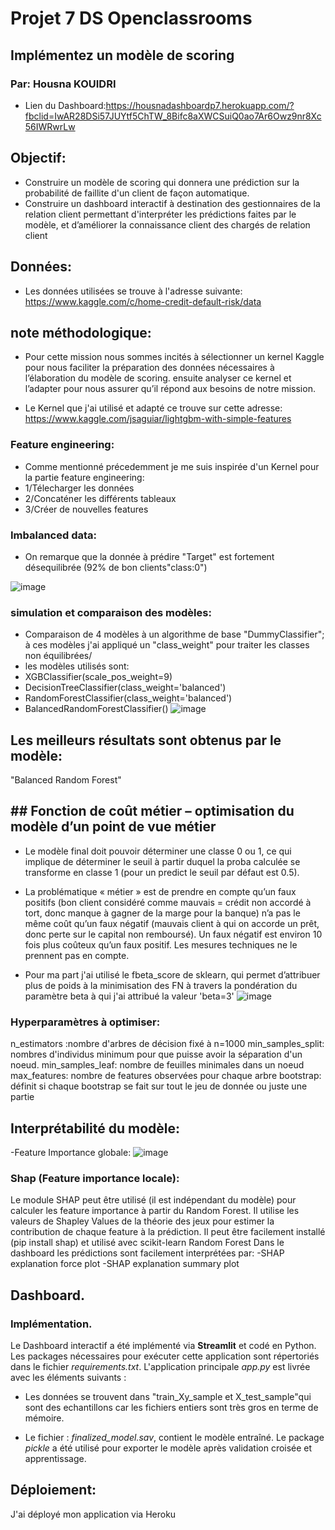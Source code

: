 # Projet  7 DS Openclassrooms
## Implémentez un modèle de scoring
### Par: Housna KOUIDRI 
- Lien du Dashboard:https://housnadashboardp7.herokuapp.com/?fbclid=IwAR28DSi57JUYtf5ChTW_8Bifc8aXWCSuiQ0ao7Ar6Owz9nr8Xc56IWRwrLw

## Objectif:
- Construire un modèle de scoring qui donnera une prédiction sur la probabilité de faillite d'un client de façon automatique.
- Construire un dashboard interactif à destination des gestionnaires de la relation client permettant d'interpréter les prédictions faites par le modèle, et d’améliorer la connaissance client des chargés de relation client

## Données:
- Les données utilisées se trouve à l'adresse suivante: https://www.kaggle.com/c/home-credit-default-risk/data
 
## note méthodologique:
- Pour cette mission nous sommes incités à sélectionner un kernel Kaggle pour nous faciliter la préparation des données nécessaires à l’élaboration du modèle de scoring. ensuite analyser ce kernel et l’adapter pour nous assurer qu’il répond aux besoins de notre mission.

- Le Kernel que j'ai utilisé et adapté ce trouve sur cette adresse: https://www.kaggle.com/jsaguiar/lightgbm-with-simple-features

### Feature engineering:
- Comme mentionné précedemment je me suis inspirée d'un Kernel pour la partie feature engineering:
- 1/Télecharger les données
- 2/Concaténer les différents tableaux
- 3/Créer de nouvelles features

### Imbalanced data:
- On remarque que la donnée à prédire "Target" est fortement désequilibrée (92% de bon clients"class:0") 

![image](https://user-images.githubusercontent.com/94060093/147422796-0d9d0daa-53e9-4231-a37e-a57beaef89bd.png)

### simulation et comparaison des modèles:
- Comparaison de 4 modèles à un algorithme de base "DummyClassifier"; à ces modèles j'ai appliqué un "class_weight" pour traiter les classes non équilibrées/
- les modèles utilisés sont:
- XGBClassifier(scale_pos_weight=9)
- DecisionTreeClassifier(class_weight='balanced')
- RandomForestClassifier(class_weight='balanced')
- BalancedRandomForestClassifier()
![image](https://user-images.githubusercontent.com/94060093/147422761-f142f142-9f2e-4e7b-bde3-f5e04d85fbfc.png)

## Les meilleurs résultats sont obtenus par le modèle:
"Balanced Random Forest"
## ## Fonction de coût métier – optimisation du modèle d’un point de vue métier
- Le modèle final doit pouvoir déterminer une classe 0 ou 1, ce qui implique de déterminer le seuil à partir duquel la proba calculée se transforme en classe 1 (pour un predict le seuil par défaut est 0.5).

- La problématique « métier » est de prendre en compte qu’un faux positifs (bon client considéré comme mauvais = crédit non accordé à tort, donc manque à gagner de la marge pour la banque) n’a pas le même coût qu’un faux négatif (mauvais client à qui on accorde un prêt, donc perte sur le capital non remboursé). Un faux négatif est environ 10 fois plus coûteux qu’un faux positif. Les mesures techniques ne le prennent pas en compte.
- Pour ma part j'ai utilisé le fbeta_score de sklearn, qui permet d’attribuer plus de poids à la minimisation des FN à travers la pondération du paramètre beta à qui j'ai attribué la valeur 'beta=3'
![image](https://user-images.githubusercontent.com/94060093/147423067-16b1eb7f-1ead-45bc-8a27-8779fa864b72.png)

### Hyperparamètres à optimiser:
n_estimators :nombre d'arbres de décision fixé à n=1000
min_samples_split: nombres d'individus minimum pour que puisse avoir la séparation d'un noeud.
min_samples_leaf: nombre de feuilles minimales dans un noeud
max_features: nombre de features observées pour chaque arbre
bootstrap: définit si chaque bootstrap se fait sur tout le jeu de donnée ou juste une partie

## Interprétabilité du modèle:
-Feature Importance globale:
![image](https://user-images.githubusercontent.com/94060093/147423370-0bf7aafc-3d05-4b8f-8854-40a2f9b42643.png)

### Shap (Feature importance locale):
Le module SHAP peut être utilisé (il est indépendant du modèle) pour calculer les feature importance à partir du Random Forest. Il utilise les valeurs de Shapley Values de la théorie des jeux pour estimer la contribution de chaque feature à la prédiction. Il peut être facilement installé (pip install shap) et utilisé avec scikit-learn Random Forest
Dans le dashboard les prédictions sont facilement interprétées par:
-SHAP explanation force plot
-SHAP explanation summary plot

## Dashboard.
### Implémentation.

Le Dashboard interactif a été implémenté via **Streamlit** et codé en Python. Les packages nécessaires pour exécuter cette application sont répertoriés dans le fichier *requirements.txt*. L'application principale *app.py* est livrée avec les éléments suivants :

- Les données se trouvent dans "train_Xy_sample et X_test_sample"qui sont des echantillons car les fichiers entiers sont très gros en terme de mémoire.

- Le fichier : *finalized_model.sav*, contient le modèle entraîné. Le package *pickle* a été utilisé pour exporter le modèle après validation croisée et apprentissage.

## Déploiement:
J'ai déployé mon application via Heroku
